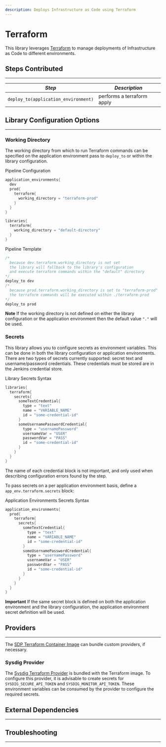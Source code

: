 ```yaml
---
description: Deploys Infrastructure as Code using Terraform 
---
```


# Terraform

This library leverages [Terraform](https://www.terraform.io/intro/index.html) to manage deployments of Infrastructure as Code to different environments.

## Steps Contributed
---

| *Step* | *Description* |
| ----------- | ----------- |
| `deploy_to(application_environment)` | performs a terraform apply |

## Library Configuration Options
---

### Working Directory 

The working directory from which to run Terraform commands can be specified on the application environment pass to `deploy_to` or within the library configuration.

Pipeline Configuration
```groovy
application_environments{
  dev
  prod{
    terraform{
      working_directory = "terraform-prod" 
    }
  }
}

libraries{
  terraform{
    working_directory = "default-directory"
  }
}
```

Pipeline Template
```groovy
/*
  because dev.terraform.working_directory is not set
  the library will fallback to the library's configuration
  and execute terraform commands within the "default" directory
*/
deploy_to dev 
/*
  because prod.terraform.working_directory is set to "terraform-prod"
  the terraform commands will be executed within ./terraform-prod 
*/
deploy_to prod 
```

**Note** If the working directory is not defined on either the library configuration or the application environment then the default value `"."` will be used.

### Secrets 

This library allows you to configure secrets as environment variables.
This can be done in both the library configuration or application environments.
There are two types of secrets currently supported: secret text and username/password credentials.
These credentials must be stored are in the Jenkins credential store.

Library Secrets Syntax
```groovy
libraries{
  terraform{
    secrets{
      someTextCredential{
        type = "text"
        name = "VARIABLE_NAME"
        id = "some-credential-id"
      }
      someUsernamePasswordCredential{
        type = "usernamePassword"
        usernameVar = "USER"
        passwordVar = "PASS"
        id = "some-credential-id"
      }
    }
  }
}
```

The name of each credential block is not important, and only used when describing configuration errors found by the step.

To pass secrets on a per application environment basis, define a `app_env.terraform.secrets` block:

Application Environments Secrets Syntax
```groovy
application_environments{
  prod{
    terraform{
      secrets{
        someTextCredential{
          type = "text"
          name = "VARIABLE_NAME"
          id = "some-credential-id"
        }
        someUsernamePasswordCredential{
          type = "usernamePassword"
          usernameVar = "USER"
          passwordVar = "PASS"
          id = "some-credential-id"
        }
      }
    }
  }
}
```

**Important** If the same secret block is defined on both the application environment and the library configuration, the application environment secret definition will be used.

## Providers
---

The [SDP Terraform Container Image](https://github.com/boozallen/sdp-images/tree/master/terraform) can bundle custom providers, if necessary.

### Sysdig Provider

The [Sysdig Terraform Provider](https://github.com/draios/terraform-provider-sysdig) is bundled with the Terraform image.
To configure this provider, it is advisable to create secrets for `SYSDIG_SECURE_API_TOKEN` and `SYSDIG_MONITOR_API_TOKEN`.
These environment variables can be consumed by the provider to configure the required secrets.

## External Dependencies
---

## Troubleshooting
---
